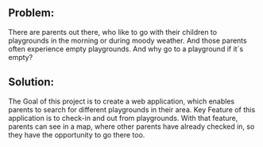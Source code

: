 ## Problem:

There are parents out there, who like to go with their children to playgrounds in the morning or during moody weather.
And those parents often experience empty playgrounds. And why go to a playground if it´s empty?

## Solution:

The Goal of this project is to create a web application, which enables parents to search for different playgrounds in their area.
Key Feature of this application is to check-in and out from playgrounds.
With that feature, parents can see in a map, where other parents have already checked in, so they have the opportunity to go there too.
